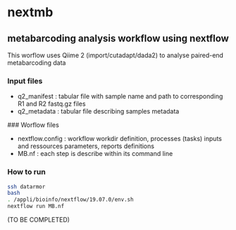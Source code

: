 # nextmb
## metabarcoding analysis workflow using nextflow

This worflow uses Qiime 2 (import/cutadapt/dada2) to analyse paired-end metabarcoding data

### Input files 
* q2_manifest : tabular file with sample name and path to corresponding R1 and R2 fastq.gz files
* q2_metadata : tabular file describing samples metadata

### Worflow files
* nextflow.config : workflow workdir definition, processes (tasks) inputs and ressources parameters, reports definitions
* MB.nf : each step is describe within its command line


### How to run
```bash
ssh datarmor
bash
. /appli/bioinfo/nextflow/19.07.0/env.sh
nextflow run MB.nf
```
(TO BE COMPLETED)

